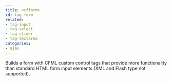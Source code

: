 ```yaml
---
title: <cfform>
id: tag-form
related:
- tag-input
- tag-select
- tag-slider
- tag-textarea
categories:
- ajax
---
```


Builds a form with CFML custom control tags that provide more functionality than standard
HTML form input elements (XML and Flash type not supported).
